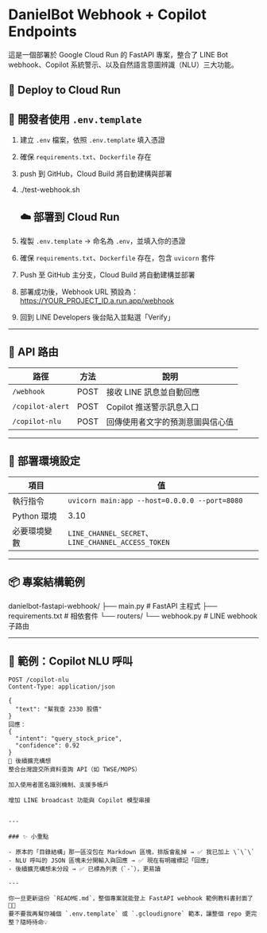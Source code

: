 # DanielBot Webhook + Copilot Endpoints   

這是一個部署於 Google Cloud Run 的 FastAPI 專案，整合了 LINE Bot webhook、Copilot 系統警示、以及自然語言意圖辨識（NLU）三大功能。
## 🚀 Deploy to Cloud Run

## 🧪 開發者使用 `.env.template`
1. 建立 `.env` 檔案，依照 `.env.template` 填入憑證
2. 確保 `requirements.txt`、`Dockerfile` 存在
3. push 到 GitHub，Cloud Build 將自動建構與部署
4. ./test-webhook.sh


   ## ☁️ 部署到 Cloud Run

1. 複製 `.env.template` → 命名為 `.env`，並填入你的憑證
2. 確保 `requirements.txt`、`Dockerfile` 存在，包含 `uvicorn` 套件
3. Push 至 GitHub 主分支，Cloud Build 將自動建構並部署
4. 部署成功後，Webhook URL 預設為：https://YOUR_PROJECT_ID.a.run.app/webhook
5. 回到 LINE Developers 後台貼入並點選「Verify」





---

## 🚀 API 路由

| 路徑              | 方法 | 說明                           |
|-------------------|------|--------------------------------|
| `/webhook`        | POST | 接收 LINE 訊息並自動回應         |
| `/copilot-alert`  | POST | Copilot 推送警示訊息入口         |
| `/copilot-nlu`    | POST | 回傳使用者文字的預測意圖與信心值 |

---

## 🔧 部署環境設定

| 項目             | 值                                                   |
|------------------|------------------------------------------------------|
| 執行指令         | `uvicorn main:app --host=0.0.0.0 --port=8080`         |
| Python 環境      | 3.10                                                 |
| 必要環境變數     | `LINE_CHANNEL_SECRET`、`LINE_CHANNEL_ACCESS_TOKEN` |

---

## 📦 專案結構範例
danielbot-fastapi-webhook/ ├── main.py # FastAPI 主程式 ├── requirements.txt # 相依套件 └── routers/ └── webhook.py # LINE webhook 子路由

---

## 📝 範例：Copilot NLU 呼叫

```http
POST /copilot-nlu
Content-Type: application/json

{
  "text": "幫我查 2330 股價"
}
回應：
{
  "intent": "query_stock_price",
  "confidence": 0.92
}
🧩 後續擴充構想
整合台灣證交所資料查詢 API（如 TWSE/MOPS）

加入使用者匿名識別機制、支援多帳戶

增加 LINE broadcast 功能與 Copilot 模型串接


---

### ✨ 小重點

- 原本的「目錄結構」那一區沒包在 Markdown 區塊，排版會亂掉 → ✅ 我已加上 \`\`\`
- NLU 呼叫的 JSON 區塊未分開輸入與回應 → ✅ 現在有明確標記「回應」
- 後續擴充構想未分段 → ✅ 已標為列表（`-`），更易讀

---

你一旦更新這份 `README.md`，整個專案就能登上 FastAPI webhook 範例教科書封面了 📘✨  
要不要我再幫你補個 `.env.template` 或 `.gcloudignore` 範本，讓整個 repo 更完整？隨時待命💡

